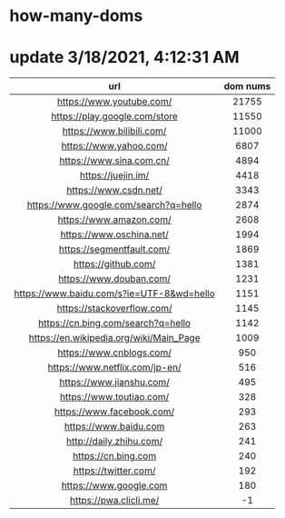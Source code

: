 # how-many-doms

# update 3/18/2021, 4:12:31 AM

url | dom nums
:-: | :-:
https://www.youtube.com/ | 21755
https://play.google.com/store | 11550
https://www.bilibili.com/ | 11000
https://www.yahoo.com/ | 6807
https://www.sina.com.cn/ | 4894
https://juejin.im/ | 4418
https://www.csdn.net/ | 3343
https://www.google.com/search?q=hello | 2874
https://www.amazon.com/ | 2608
https://www.oschina.net/ | 1994
https://segmentfault.com/ | 1869
https://github.com/ | 1381
https://www.douban.com/ | 1231
https://www.baidu.com/s?ie=UTF-8&wd=hello | 1151
https://stackoverflow.com/ | 1145
https://cn.bing.com/search?q=hello | 1142
https://en.wikipedia.org/wiki/Main_Page | 1009
https://www.cnblogs.com/ | 950
https://www.netflix.com/jp-en/ | 516
https://www.jianshu.com/ | 495
https://www.toutiao.com/ | 328
https://www.facebook.com/ | 293
https://www.baidu.com | 263
http://daily.zhihu.com/ | 241
https://cn.bing.com | 240
https://twitter.com/ | 192
https://www.google.com | 180
https://pwa.clicli.me/ | -1
